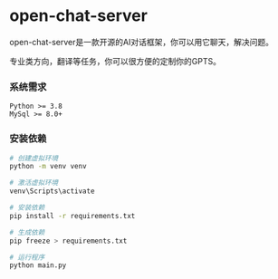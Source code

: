 # open-chat-server

open-chat-server是一款开源的AI对话框架，你可以用它聊天，解决问题。

专业类方向，翻译等任务，你可以很方便的定制你的GPTS。


### 系统需求

```
Python >= 3.8
MySql >= 8.0+
```

### 安装依赖

```sh
# 创建虚拟环境
python -m venv venv

# 激活虚拟环境
venv\Scripts\activate

# 安装依赖
pip install -r requirements.txt

# 生成依赖
pip freeze > requirements.txt

# 运行程序
python main.py
```